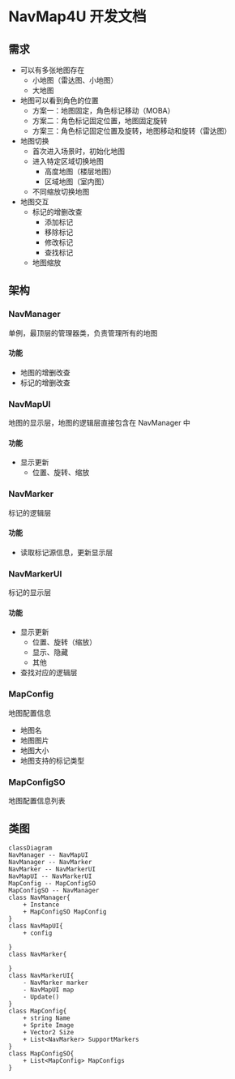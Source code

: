 # NavMap4U 开发文档

## 需求

* 可以有多张地图存在
  * 小地图（雷达图、小地图）
  * 大地图
* 地图可以看到角色的位置
  * 方案一：地图固定，角色标记移动（MOBA）
  * 方案二：角色标记固定位置，地图固定旋转
  * 方案三：角色标记固定位置及旋转，地图移动和旋转（雷达图）
* 地图切换
  * 首次进入场景时，初始化地图
  * 进入特定区域切换地图
    * 高度地图（楼层地图）
    * 区域地图（室内图）
  * 不同缩放切换地图
* 地图交互
  * 标记的增删改查
    * 添加标记
    * 移除标记
    * 修改标记
    * 查找标记
  * 地图缩放

## 架构

### NavManager

单例，最顶层的管理器类，负责管理所有的地图

#### 功能

* 地图的增删改查
* 标记的增删改查

### NavMapUI

地图的显示层，地图的逻辑层直接包含在 NavManager 中

#### 功能

* 显示更新
  * 位置、旋转、缩放

### NavMarker

标记的逻辑层

#### 功能

* 读取标记源信息，更新显示层

### NavMarkerUI

标记的显示层

#### 功能

* 显示更新
  * 位置、旋转（缩放）
  * 显示、隐藏
  * 其他
* 查找对应的逻辑层

### MapConfig

地图配置信息

* 地图名
* 地图图片
* 地图大小
* 地图支持的标记类型

### MapConfigSO

地图配置信息列表

## 类图

```mermaid
classDiagram
NavManager -- NavMapUI
NavManager -- NavMarker
NavMarker -- NavMarkerUI
NavMapUI -- NavMarkerUI
MapConfig -- MapConfigSO
MapConfigSO -- NavManager
class NavManager{
    + Instance
    + MapConfigSO MapConfig
}
class NavMapUI{
    + config

}
class NavMarker{
    
}
class NavMarkerUI{
    - NavMarker marker
    - NavMapUI map
    - Update()
}
class MapConfig{
    + string Name
    + Sprite Image
    + Vector2 Size
    + List<NavMarker> SupportMarkers
}
class MapConfigSO{
    + List<MapConfig> MapConfigs
}
```
